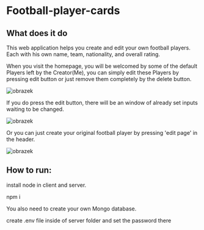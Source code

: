 # Football-player-cards

## What does it do

This web application helps you create and edit your own football players. Each with his own name, team, nationality, and overall rating. 

When you visit the homepage, you will be welcomed by some of the default Players left by the Creator(Me), you can simply edit these Players by pressing edit button or just remove them completely by the delete button.

![obrazek](https://user-images.githubusercontent.com/90748559/233865573-ae1d0cb0-5c80-4871-b4ca-5d46e9bd57cb.png)

If you do press the edit button, there will be an window of already set inputs waiting to be changed.

![obrazek](https://user-images.githubusercontent.com/90748559/233865654-736f5b2a-5eec-441c-a948-e14d7152cd59.png)

Or you can just create your original football player by pressing 'edit page' in the header. 

![obrazek](https://user-images.githubusercontent.com/90748559/233865865-484fc150-3453-4507-862c-39c9c2d29292.png)


## How to run:

install node in client and server.

npm i 

You also need to create your own Mongo database.

create .env file inside of server folder and set the password there 
